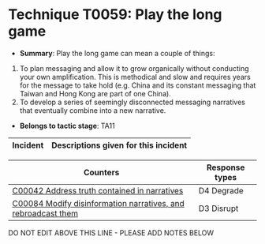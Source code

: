 # Technique T0059: Play the long game

* **Summary**: Play the long game can mean a couple of things:
1. To plan messaging and allow it to grow organically without conducting your own amplification. This is methodical and slow and requires years for the message to take hold (e.g. China and its constant messaging that Taiwan and Hong Kong are part of one China).
2. To develop a series of seemingly disconnected messaging narratives that eventually combine into a new narrative.

* **Belongs to tactic stage**: TA11


| Incident | Descriptions given for this incident |
| -------- | -------------------- |



| Counters | Response types |
| -------- | -------------- |
| [C00042 Address truth contained in narratives](../counters/C00042.md) | D4 Degrade |
| [C00084 Modify disinformation narratives, and rebroadcast them](../counters/C00084.md) | D3 Disrupt |


DO NOT EDIT ABOVE THIS LINE - PLEASE ADD NOTES BELOW